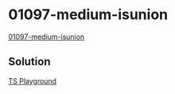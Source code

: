 # 01097-medium-isunion

[01097-medium-isunion](https://github.com/type-challenges/type-challenges/blob/main/questions/01097-medium-isunion/README.md)

## Solution

[TS Playground](https://tsplay.dev/mqeerm)
